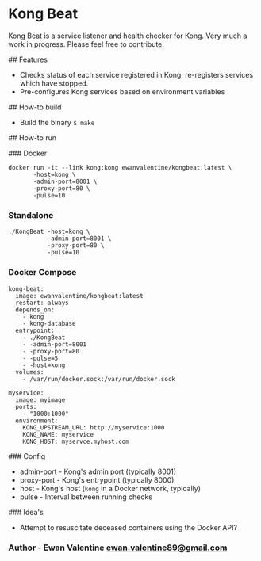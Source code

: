 # Kong Beat

Kong Beat is a service listener and health checker for Kong. Very much a work in progress. Please feel free to contribute.

## Features
- Checks status of each service registered in Kong, re-registers services which have stopped.
- Pre-configures Kong services based on environment variables 

## How-to build
- Build the binary `$ make`

## How-to run 

### Docker
```
docker run -it --link kong:kong ewanvalentine/kongbeat:latest \ 
       -host=kong \
       -admin-port=8001 \
       -proxy-port=80 \
       -pulse=10 
```

### Standalone 
```
./KongBeat -host=kong \
           -admin-port=8001 \
           -proxy-port=80 \
           -pulse=10 
```

### Docker Compose
```
kong-beat: 
  image: ewanvalentine/kongbeat:latest
  restart: always
  depends_on:
    - kong
    - kong-database
  entrypoint:
    - ./KongBeat
    - -admin-port=8001
    - -proxy-port=80
    - -pulse=5
    - -host=kong
  volumes:
    - /var/run/docker.sock:/var/run/docker.sock

myservice:
  image: myimage
  ports: 
    - "1000:1000"
  environment:
    KONG_UPSTREAM_URL: http://myservice:1000
    KONG_NAME: myservice 
    KONG_HOST: myservce.myhost.com
```

### Config 

- admin-port - Kong's admin port (typically 8001)
- proxy-port - Kong's entrypoint (typically 8000)
- host - Kong's host (`kong` in a Docker network, typically)
- pulse - Interval between running checks

### Idea's 
- Attempt to resuscitate deceased containers using the Docker API?

### Author - Ewan Valentine ewan.valentine89@gmail.com
